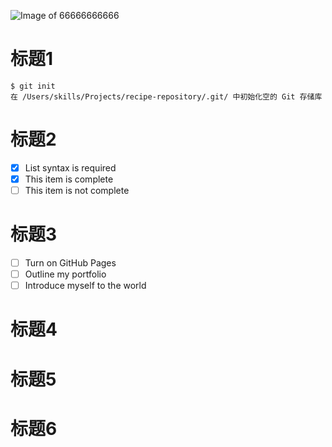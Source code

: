 ![Image of 66666666666](https://octodex.github.com/images/yaktocat.png)
# 标题1
``` 
$ git init
在 /Users/skills/Projects/recipe-repository/.git/ 中初始化空的 Git 存储库
```
# 标题2
- [x] List syntax is required
- [x] This item is complete
- [ ] This item is not complete
# 标题3
- [ ] Turn on GitHub Pages
- [ ] Outline my portfolio
- [ ] Introduce myself to the world
# 标题4
# 标题5
# 标题6
